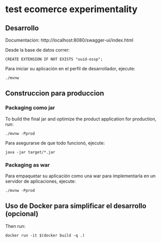 # test ecomerce experimentality

## Desarrollo

Documentacion: 
http://localhost:8080/swagger-ui/index.html

Desde la base de datos correr:

```
CREATE EXTENSION IF NOT EXISTS "uuid-ossp";
```

Para iniciar su aplicación en el perfil de desarrollador, ejecute:

```
./mvnw
```
## Construccion para produccion

### Packaging como jar

To build the final jar and optimize the product application for production, run:

```
./mvnw -Pprod
```

Para asegurarse de que todo funcionó, ejecute:

```
java -jar target/*.jar
```

### Packaging as war

Para empaquetar su aplicación como una war para implementarla en un servidor de aplicaciones, ejecute:

```
./mvnw -Pprod
```

## Uso de Docker para simplificar el desarrollo (opcional)

Then run:

```
docker run -it $(docker build -q .)
```